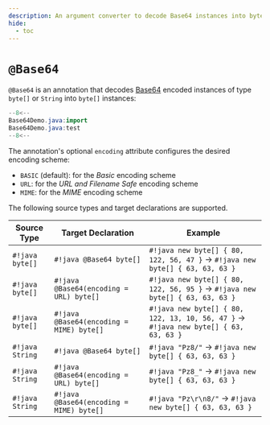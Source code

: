 ```yaml
---
description: An argument converter to decode Base64 instances into byte arrays
hide:
  - toc
---
```


# `@Base64`

`@Base64` is an annotation that decodes [Base64](https://en.wikipedia.org/wiki/Base64) encoded instances of type
`byte[]` or `String` into `byte[]` instances:

``` java
--8<--
Base64Demo.java:import
Base64Demo.java:test
--8<--
```

The annotation's optional `encoding` attribute configures the desired encoding scheme:

* `BASIC` (default): for the _Basic_ encoding scheme
* `URL`: for the _URL and Filename Safe_ encoding scheme
* `MIME`: for the _MIME_ encoding scheme

The following source types and target declarations are supported.

| Source Type     | Target Declaration                       | Example                                                                              |
|-----------------|------------------------------------------|--------------------------------------------------------------------------------------|
| `#!java byte[]` | `#!java @Base64 byte[]`                  | `#!java new byte[] { 80, 122, 56, 47 }` → `#!java new byte[] { 63, 63, 63 }`         |
| `#!java byte[]` | `#!java @Base64(encoding = URL) byte[]`  | `#!java new byte[] { 80, 122, 56, 95 }` → `#!java new byte[] { 63, 63, 63 }`         |
| `#!java byte[]` | `#!java @Base64(encoding = MIME) byte[]` | `#!java new byte[] { 80, 122, 13, 10, 56, 47 }` → `#!java new byte[] { 63, 63, 63 }` |
| `#!java String` | `#!java @Base64 byte[]`                  | `#!java "Pz8/"` → `#!java new byte[] { 63, 63, 63 }`                                 |
| `#!java String` | `#!java @Base64(encoding = URL) byte[]`  | `#!java "Pz8_"` → `#!java new byte[] { 63, 63, 63 }`                                 |
| `#!java String` | `#!java @Base64(encoding = MIME) byte[]` | `#!java "Pz\r\n8/"` → `#!java new byte[] { 63, 63, 63 }`                             |
